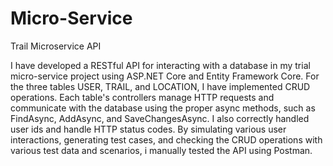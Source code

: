 # Micro-Service

Trail Microservice API

I have developed a RESTful API for interacting with a database in my trial micro-service project using ASP.NET Core and Entity Framework Core. For the three tables USER, TRAIL, and LOCATION, I have implemented CRUD operations. Each table's controllers manage HTTP requests and communicate with the database using the proper async methods, such as FindAsync, AddAsync, and SaveChangesAsync. I also correctly handled user ids and handle HTTP status codes. By simulating various user interactions, generating test cases, and checking the CRUD operations with various test data and scenarios, i manually tested the API using Postman.

